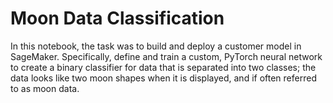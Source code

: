 # Moon Data Classification

In this notebook, the task was to build and deploy a customer model in SageMaker. Specifically, define and train a custom, PyTorch neural network to create a binary classifier for data that is separated into two classes; the data looks like two moon shapes when it is displayed, and if often referred to as moon data.
